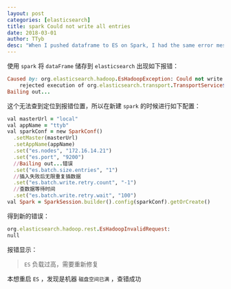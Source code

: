 ```yaml
---
layout: post
categories: [elasticsearch]
title: spark Could not write all entries
date: 2018-03-01
author: TTyb
desc: "When I pushed dataframe to ES on Spark, I had the same error message:Caused by: org.elasticsearch.hadoop.EsHadoopException: Could not write all entries [1/1] (Maybe ES was overloaded?). Error sample (first [1] error messages):rejected execution of org.elasticsearch.transport.TransportService$4@7d5f91de on EsThreadPoolExecutor[bulk, queue capacity = 50, org.elasticsearch.common.util.concurrent.EsThreadPoolExecutor@3447703a[Running, pool size = 32, active threads = 32, queued tasks = 68, completed tasks = 9151096]]Bailing out..."
---
```



使用 `spark` 将 `dataFrame` 储存到 `elasticsearch` 出现如下报错：

~~~ruby
Caused by: org.elasticsearch.hadoop.EsHadoopException: Could not write all entries [1/1] (Maybe ES was overloaded?). Error sample (first [1] error messages):
	rejected execution of org.elasticsearch.transport.TransportService$4@7d5f91de on EsThreadPoolExecutor[bulk, queue capacity = 50, org.elasticsearch.common.util.concurrent.EsThreadPoolExecutor@3447703a[Running, pool size = 32, active threads = 32, queued tasks = 68, completed tasks = 9151096]]
Bailing out...
~~~

这个无法查到定位到报错位置，所以在新建 `spark` 的时候进行如下配置：

~~~ruby
val masterUrl = "local"
val appName = "ttyb"
val sparkConf = new SparkConf()
  .setMaster(masterUrl)
  .setAppName(appName)
  .set("es.nodes", "172.16.14.21")
  .set("es.port", "9200")
  //Bailing out...错误
  .set("es.batch.size.entries", "1")
  //插入失败后无限重复插数据
  .set("es.batch.write.retry.count", "-1")
  //查数据等待时间
  .set("es.batch.write.retry.wait", "100")
val Spark = SparkSession.builder().config(sparkConf).getOrCreate()
~~~

得到新的错误：

~~~ruby
org.elasticsearch.hadoop.rest.EsHadoopInvalidRequest: 
null
~~~

报错显示： 

> `ES` 负载过高，需要重新修复

本想重启 `ES` ，发现是机器 `磁盘空间已满` ，查错成功

